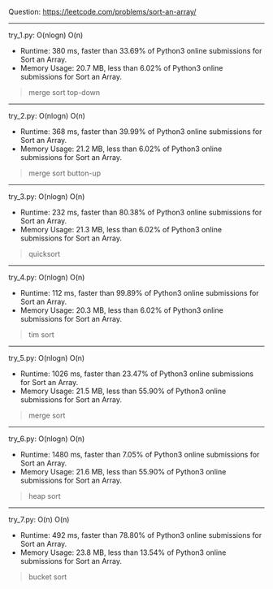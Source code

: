 Question: https://leetcode.com/problems/sort-an-array/

---

try_1.py: O(nlogn) O(n)
* Runtime: 380 ms, faster than 33.69% of Python3 online submissions for Sort an Array.
* Memory Usage: 20.7 MB, less than 6.02% of Python3 online submissions for Sort an Array.

> merge sort
> top-down

---

try_2.py: O(nlogn) O(n)
* Runtime: 368 ms, faster than 39.99% of Python3 online submissions for Sort an Array.
* Memory Usage: 21.2 MB, less than 6.02% of Python3 online submissions for Sort an Array.

> merge sort
> button-up

---

try_3.py: O(nlogn) O(n)
* Runtime: 232 ms, faster than 80.38% of Python3 online submissions for Sort an Array.
* Memory Usage: 21.3 MB, less than 6.02% of Python3 online submissions for Sort an Array.

> quicksort

---

try_4.py: O(nlogn) O(n)
* Runtime: 112 ms, faster than 99.89% of Python3 online submissions for Sort an Array.
* Memory Usage: 20.3 MB, less than 6.02% of Python3 online submissions for Sort an Array.

> tim sort

---

try_5.py: O(nlogn) O(n)

* Runtime: 1026 ms, faster than 23.47% of Python3 online submissions for Sort an Array.
* Memory Usage: 21.5 MB, less than 55.90% of Python3 online submissions for Sort an Array.

> merge sort

---

try_6.py: O(nlogn) O(n)

* Runtime: 1480 ms, faster than 7.05% of Python3 online submissions for Sort an Array.
* Memory Usage: 21.6 MB, less than 55.90% of Python3 online submissions for Sort an Array.

> heap sort

---

try_7.py: O(n) O(n)

* Runtime: 492 ms, faster than 78.80% of Python3 online submissions for Sort an Array.
* Memory Usage: 23.8 MB, less than 13.54% of Python3 online submissions for Sort an Array.

> bucket sort
